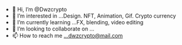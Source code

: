 - 👋 Hi, I’m @Dwzcrypto
- 👀 I’m interested in ...Design. NFT, Animation,  Gif. Crypto currency 
- 🌱 I’m currently learning ...FX, blending,  video editing 
- 💞️ I’m looking to collaborate on ...
- 📫 How to reach me ...dwzcrypto@mail.com

<!---
Dwzcrypto/Dwzcrypto is a ✨ special ✨ repository because its `README.md` (this file) appears on your GitHub profile.
You can click the Preview link to take a look at your changes.
--->
